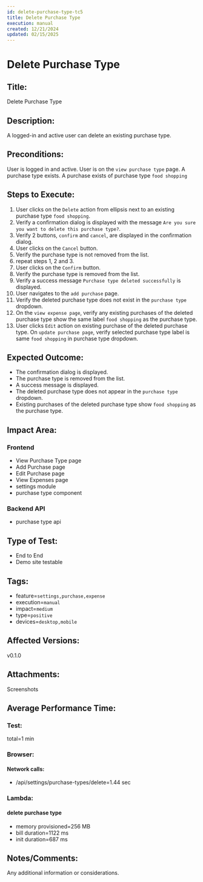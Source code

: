 ```yaml
---
id: delete-purchase-type-tc5
title: Delete Purchase Type
execution: manual
created: 12/21/2024
updated: 02/15/2025
---
```


# Delete Purchase Type

## Title:

Delete Purchase Type

## Description:

A logged-in and active user can delete an existing purchase type.

## Preconditions:

User is logged in and active. User is on the `view purchase type` page. A purchase type exists. A purchase exists of purchase type `food shopping`

## Steps to Execute:

1. User clicks on the `Delete` action from ellipsis next to an existing purchase type `food shopping`.
2. Verify a confirmation dialog is displayed with the message `Are you sure you want to delete this purchase type?`.
3. Verify 2 buttons, `confirm` and `cancel`, are displayed in the confirmation dialog.
4. User clicks on the `Cancel` button.
5. Verify the purchase type is not removed from the list.
6. repeat steps 1, 2 and 3.
7. User clicks on the `Confirm` button.
8. Verify the purchase type is removed from the list.
9. Verify a success message `Purchase type deleted successfully` is displayed.
10. User navigates to the `add purchase` page.
11. Verify the deleted purchase type does not exist in the `purchase type` dropdown.
12. On the `view expense page`, verify any existing purchases of the deleted purchase type show the same label `food shopping` as the purchase type.
13. User clicks `Edit` action on existing purchase of the deleted purchase type. On `update purchase page`, verify selected purchase type label is same `food shopping` in purchase type dropdown.

## Expected Outcome:

- The confirmation dialog is displayed.
- The purchase type is removed from the list.
- A success message is displayed.
- The deleted purchase type does not appear in the `purchase type` dropdown.
- Existing purchases of the deleted purchase type show `food shopping` as the purchase type.

## Impact Area:

### Frontend

- View Purchase Type page
- Add Purchase page
- Edit Purchase page
- View Expenses page
- settings module
- purchase type component

### Backend API

- purchase type api

## Type of Test:

- End to End
- Demo site testable

## Tags:

- feature=`settings,purchase,expense`
- execution=`manual`
- impact=`medium`
- type=`positive`
- devices=`desktop,mobile`

## Affected Versions:

v0.1.0

## Attachments:

Screenshots

## Average Performance Time:

### Test:

total=1 min

### Browser:

#### Network calls:

- /api/settings/purchase-types/delete=1.44 sec

### Lambda:

#### delete purchase type

- memory provisioned=256 MB
- bill duration=1122 ms
- init duration=687 ms

## Notes/Comments:

Any additional information or considerations.
